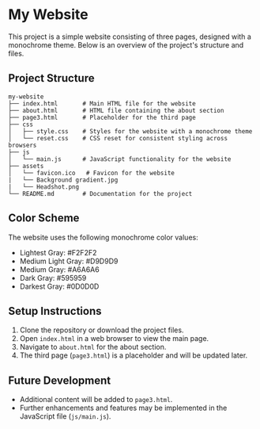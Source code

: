 # My Website

This project is a simple website consisting of three pages, designed with a monochrome theme. Below is an overview of the project's structure and files.

## Project Structure

```
my-website
├── index.html       # Main HTML file for the website
├── about.html       # HTML file containing the about section
├── page3.html       # Placeholder for the third page
├── css
│   ├── style.css    # Styles for the website with a monochrome theme
│   └── reset.css    # CSS reset for consistent styling across browsers
├── js
│   └── main.js      # JavaScript functionality for the website
├── assets
│   └── favicon.ico   # Favicon for the website
|   └── Background gradient.jpg
|   └── Headshot.png
└── README.md        # Documentation for the project
```

## Color Scheme

The website uses the following monochrome color values:

- Lightest Gray: #F2F2F2
- Medium Light Gray: #D9D9D9
- Medium Gray: #A6A6A6
- Dark Gray: #595959
- Darkest Gray: #0D0D0D

## Setup Instructions

1. Clone the repository or download the project files.
2. Open `index.html` in a web browser to view the main page.
3. Navigate to `about.html` for the about section.
4. The third page (`page3.html`) is a placeholder and will be updated later.

## Future Development

- Additional content will be added to `page3.html`.
- Further enhancements and features may be implemented in the JavaScript file (`js/main.js`).